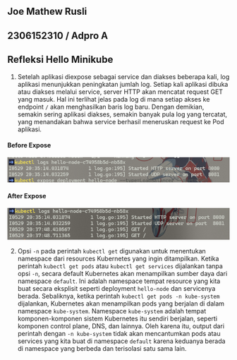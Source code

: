 ## Joe Mathew Rusli
## 2306152310 / Adpro A

## Refleksi Hello Minikube

1.  Setelah aplikasi diexpose sebagai service dan diakses beberapa kali, log aplikasi menunjukkan peningkatan jumlah log. Setiap kali aplikasi dibuka atau diakses melalui service, server HTTP akan mencatat request GET yang masuk. Hal ini terlihat jelas pada log di mana setiap akses ke endpoint `/` akan menghasilkan baris log baru. Dengan demikian, semakin sering aplikasi diakses, semakin banyak pula log yang tercatat, yang menandakan bahwa service berhasil meneruskan request ke Pod aplikasi.

#### Before Expose
![Before Expose](./kubelogsbefore.png)

#### After Expose
![After Expose](./kubelogsafter.png)

2.  Opsi `-n` pada perintah `kubectl get` digunakan untuk menentukan namespace dari resources Kubernetes yang ingin ditampilkan. Ketika perintah `kubectl get pods` atau `kubectl get services` dijalankan tanpa opsi `-n`, secara default Kubernetes akan menampilkan sumber daya dari namespace `default`. Ini adalah namespace tempat resource yang kita buat secara eksplisit seperti deployment `hello-node` dan servicenya berada. Sebaliknya, ketika perintah `kubectl get pods -n kube-system` dijalankan, Kubernetes akan menampilkan pods yang berjalan di dalam namespace `kube-system`. Namespace `kube-system` adalah tempat komponen-komponen sistem Kubernetes itu sendiri berjalan, seperti komponen control plane, DNS, dan lainnya. Oleh karena itu, output dari perintah dengan `-n kube-system` tidak akan mencantumkan pods atau services yang kita buat di namespace `default` karena keduanya berada di namespace yang berbeda dan terisolasi satu sama lain.